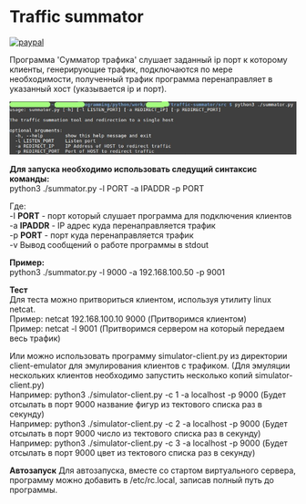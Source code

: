<h1>Traffic summator</h1>

[![paypal](https://www.paypalobjects.com/en_US/i/btn/btn_donateCC_LG.gif)](https://www.paypal.com/cgi-bin/webscr?cmd=_donations&business=KMHLMS36HC5MY&lc=RU&item_name=Traffic%20Summator%20Program&currency_code=RUB&bn=PP%2dDonationsBF%3abtn_donateCC_LG%2egif%3aNonHosted)
<br>

<p>
Программа 'Сумматор трафика' слушает заданный ip порт к которому клиенты, генерирующие трафик, подключаются по мере необходимости, полученный трафик программа перенаправляет в указанный хост (указывается ip и порт).
</p>

![Main Window](https://github.com/avedensky/traffic-summator/raw/master/img/scr-1.jpg)

<p>
<b>
Для запуска необходимо использовать следущий синтаксис команды:
</b>
<br>
python3 ./summator.py -l PORT -a IPADDR -p PORT
</p>

<p>
Где:<br>
-I <b>PORT</b> - порт который слушает программа для подключения клиентов<br>
-a <b>IPADDR</b> - IP адрес куда перенаправляется трафик<br>
-p <b>PORT</b> - порт куда перенаправляется трафик<br>
-v Вывод сообщений о работе программы в stdout
</p>

<p>
<b>Пример:</b><br>
python3 ./summator.py -l 9000 -a 192.168.100.50 -p 9001
</p>

<p>
<b>Тест</b><br>
Для теста можно притвориться клиентом, используя утилиту linux netcat.<br>
Пример: netcat 192.168.100.10 9000 (Притворимся клиентом)<br>
Пример: netcat -l 9001 (Притворимся сервером на который передаем весь трафик)<br>
 
Или можно использовать программу simulator-client.py из директории client-emulator для эмулирования клиентов с трафиком. (Для эмуляции нескольких клиентов необходимо запустить несколько копий simulator-client.py) <br>
Например: python3 ./simulator-client.py -c 1 -a localhost -p 9000 (Будет отсылать в порт 9000 название фигур из тектового списка раз в секунду)<br>
Например: python3 ./simulator-client.py -c 2 -a localhost -p 9000 (Будет отсылать в порт 9000 число из  тектового списка раз в секунду)<br>
Например: python3 ./simulator-client.py -c 3 -a localhost -p 9000 (Будет отсылать в порт 9000 цвет из тектового списка раз в секунду)
</p>

<p>
<b>Автозапуск</b>
Для автозапуска, вместе со стартом виртуального сервера, программу можно добавить в /etc/rc.local, записав полный путь до программы.
</p>
